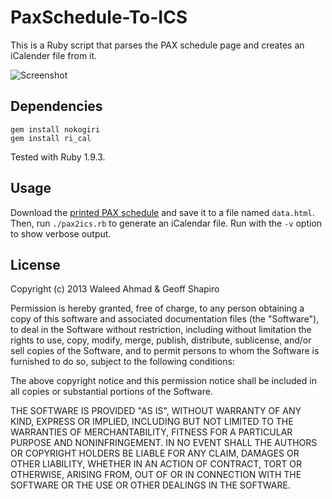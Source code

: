 PaxSchedule-To-ICS
==================

This is a Ruby script that parses the PAX schedule page and creates an iCalender file from it.

![Screenshot](https://raw.github.com/xnt14/PaxSchedule-To-ICS/master/screenshot.png "Screenshot")

## Dependencies
    gem install nokogiri
    gem install ri_cal

Tested with Ruby 1.9.3.
	

## Usage

Download the [printed PAX schedule](http://east.paxsite.com/schedule/print) and save it to a file named `data.html`.
Then, run `./pax2ics.rb` to generate an iCalendar file. Run with the `-v` option to show verbose output.

## License
Copyright (c) 2013 Waleed Ahmad & Geoff Shapiro

Permission is hereby granted, free of charge, to any person obtaining a copy of this software and associated documentation files (the "Software"), to deal in the Software without restriction, including without limitation the rights to use, copy, modify, merge, publish, distribute, sublicense, and/or sell copies of the Software, and to permit persons to whom the Software is furnished to do so, subject to the following conditions:

The above copyright notice and this permission notice shall be included in all copies or substantial portions of the Software.

THE SOFTWARE IS PROVIDED "AS IS", WITHOUT WARRANTY OF ANY KIND, EXPRESS OR IMPLIED, INCLUDING BUT NOT LIMITED TO THE WARRANTIES OF MERCHANTABILITY, FITNESS FOR A PARTICULAR PURPOSE AND NONINFRINGEMENT. IN NO EVENT SHALL THE AUTHORS OR COPYRIGHT HOLDERS BE LIABLE FOR ANY CLAIM, DAMAGES OR OTHER LIABILITY, WHETHER IN AN ACTION OF CONTRACT, TORT OR OTHERWISE, ARISING FROM, OUT OF OR IN CONNECTION WITH THE SOFTWARE OR THE USE OR OTHER DEALINGS IN THE SOFTWARE.


 


